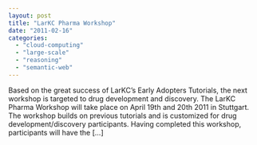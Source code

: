 ```yaml
---
layout: post
title: "LarKC Pharma Workshop"
date: "2011-02-16"
categories: 
  - "cloud-computing"
  - "large-scale"
  - "reasoning"
  - "semantic-web"
---
```


Based on the great success of LarKC’s Early Adopters Tutorials, the next workshop is targeted to drug development and discovery. The LarKC Pharma Workshop will take place on April 19th and 20th 2011 in Stuttgart. The workshop builds on previous tutorials and is customized for drug development/discovery participants. Having completed this workshop, participants will have the \[...\]
